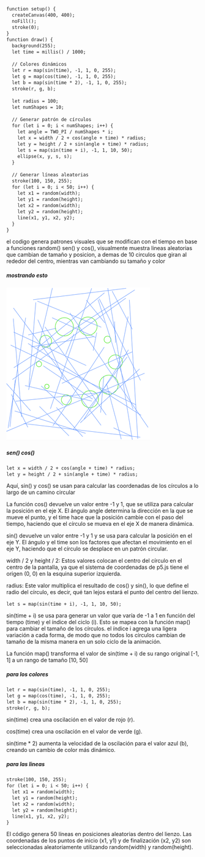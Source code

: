 ```
function setup() {
  createCanvas(400, 400);
  noFill();
  stroke(0);
}
function draw() {
  background(255);
  let time = millis() / 1000;

  // Colores dinámicos
  let r = map(sin(time), -1, 1, 0, 255);
  let g = map(cos(time), -1, 1, 0, 255);
  let b = map(sin(time * 2), -1, 1, 0, 255);
  stroke(r, g, b);

  let radius = 100;
  let numShapes = 10;

  // Generar patrón de círculos
  for (let i = 0; i < numShapes; i++) {
    let angle = TWO_PI / numShapes * i;
    let x = width / 2 + cos(angle + time) * radius;
    let y = height / 2 + sin(angle + time) * radius;
    let s = map(sin(time + i), -1, 1, 10, 50);
    ellipse(x, y, s, s);
  }

  // Generar líneas aleatorias
  stroke(100, 150, 255);
  for (let i = 0; i < 50; i++) {
    let x1 = random(width);
    let y1 = random(height);
    let x2 = random(width);
    let y2 = random(height);
    line(x1, y1, x2, y2);
  }
}
```

el codigo genera patrones visuales que se modifican con el tiempo en base a funciones random() sen() y cos(), visualmente muestra lineas aleatorias que cambian de tamaño y posicion, a demas de 10 circulos 
que giran al rededor del centro, mientras van cambiando su tamaño y color

##### mostrando esto

![image](../../../../assets/circulos.png)

##### sen() cos()

```
let x = width / 2 + cos(angle + time) * radius;
let y = height / 2 + sin(angle + time) * radius;
```

Aquí, sin() y cos() se usan para calcular las coordenadas de los círculos a lo largo de un camino circular

La función cos() devuelve un valor entre -1 y 1, que se utiliza para calcular la posición en el eje X. El ángulo angle determina la dirección en la que se mueve el punto, y el time hace que la posición cambie con el paso del tiempo, haciendo que el círculo se mueva en el eje X de manera dinámica.

sin() devuelve un valor entre -1 y 1 y se usa para calcular la posición en el eje Y. El ángulo y el time son los factores que afectan el movimiento en el eje Y, haciendo que el círculo se desplace en un patrón circular.

width / 2 y height / 2: Estos valores colocan el centro del círculo en el centro de la pantalla, ya que el sistema de coordenadas de p5.js tiene el origen (0, 0) en la esquina superior izquierda.

radius: Este valor multiplica el resultado de cos() y sin(), lo que define el radio del círculo, es decir, qué tan lejos estará el punto del centro del lienzo.

```
let s = map(sin(time + i), -1, 1, 10, 50);
```

sin(time + i) se usa para generar un valor que varía de -1 a 1 en función del tiempo (time) y el índice del ciclo (i). Esto se mapea con la función map() para cambiar el tamaño de los círculos. el índice i agrega una ligera variación a cada forma, de modo que no todos los círculos cambian de tamaño de la misma manera en un solo ciclo de la animación.

La función map() transforma el valor de sin(time + i) de su rango original [-1, 1] a un rango de tamaño [10, 50]

 ##### para los colores 

```
let r = map(sin(time), -1, 1, 0, 255);
let g = map(cos(time), -1, 1, 0, 255);
let b = map(sin(time * 2), -1, 1, 0, 255);
stroke(r, g, b);
```
sin(time) crea una oscilación en el valor de rojo (r).

cos(time) crea una oscilación en el valor de verde (g).

sin(time * 2) aumenta la velocidad de la oscilación para el valor azul (b), creando un cambio de color más dinámico.

##### para las lineas 

```
stroke(100, 150, 255);
for (let i = 0; i < 50; i++) {
  let x1 = random(width);
  let y1 = random(height);
  let x2 = random(width);
  let y2 = random(height);
  line(x1, y1, x2, y2);
}
```

El código genera 50 líneas en posiciones aleatorias dentro del lienzo. Las coordenadas de los puntos de inicio (x1, y1) y de finalización (x2, y2) son seleccionadas aleatoriamente utilizando random(width) y random(height).



























